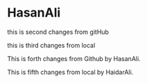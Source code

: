 # HasanAli

this is second changes from gitHub


this is third changes from local


This is forth changes from Github by HasanAli.


This is fifth changes from local by HaidarAli.
